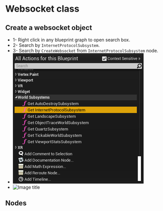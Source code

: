 # Websocket class

## Create a websocket object

* 1- Right click in any blueprint graph to open search box.
* 2- Search by `InternetProtocolSubsystem`.
* 3- Search by `CreateWebsocket` from `InternetProtocolSubsystem` node.
* ![Image title](/media/img/2.png)
* ![Image title](/media/img/3.png)

## Nodes


